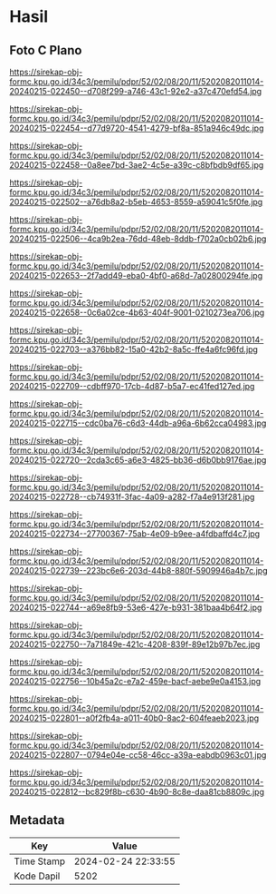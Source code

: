 # Hasil

## Foto C Plano

https://sirekap-obj-formc.kpu.go.id/34c3/pemilu/pdpr/52/02/08/20/11/5202082011014-20240215-022450--d708f299-a746-43c1-92e2-a37c470efd54.jpg

https://sirekap-obj-formc.kpu.go.id/34c3/pemilu/pdpr/52/02/08/20/11/5202082011014-20240215-022454--d77d9720-4541-4279-bf8a-851a946c49dc.jpg

https://sirekap-obj-formc.kpu.go.id/34c3/pemilu/pdpr/52/02/08/20/11/5202082011014-20240215-022458--0a8ee7bd-3ae2-4c5e-a39c-c8bfbdb9df65.jpg

https://sirekap-obj-formc.kpu.go.id/34c3/pemilu/pdpr/52/02/08/20/11/5202082011014-20240215-022502--a76db8a2-b5eb-4653-8559-a59041c5f0fe.jpg

https://sirekap-obj-formc.kpu.go.id/34c3/pemilu/pdpr/52/02/08/20/11/5202082011014-20240215-022506--4ca9b2ea-76dd-48eb-8ddb-f702a0cb02b6.jpg

https://sirekap-obj-formc.kpu.go.id/34c3/pemilu/pdpr/52/02/08/20/11/5202082011014-20240215-022653--2f7add49-eba0-4bf0-a68d-7a02800294fe.jpg

https://sirekap-obj-formc.kpu.go.id/34c3/pemilu/pdpr/52/02/08/20/11/5202082011014-20240215-022658--0c6a02ce-4b63-404f-9001-0210273ea706.jpg

https://sirekap-obj-formc.kpu.go.id/34c3/pemilu/pdpr/52/02/08/20/11/5202082011014-20240215-022703--a376bb82-15a0-42b2-8a5c-ffe4a6fc96fd.jpg

https://sirekap-obj-formc.kpu.go.id/34c3/pemilu/pdpr/52/02/08/20/11/5202082011014-20240215-022709--cdbff970-17cb-4d87-b5a7-ec41fed127ed.jpg

https://sirekap-obj-formc.kpu.go.id/34c3/pemilu/pdpr/52/02/08/20/11/5202082011014-20240215-022715--cdc0ba76-c6d3-44db-a96a-6b62cca04983.jpg

https://sirekap-obj-formc.kpu.go.id/34c3/pemilu/pdpr/52/02/08/20/11/5202082011014-20240215-022720--2cda3c65-a6e3-4825-bb36-d6b0bb9176ae.jpg

https://sirekap-obj-formc.kpu.go.id/34c3/pemilu/pdpr/52/02/08/20/11/5202082011014-20240215-022728--cb74931f-3fac-4a09-a282-f7a4e913f281.jpg

https://sirekap-obj-formc.kpu.go.id/34c3/pemilu/pdpr/52/02/08/20/11/5202082011014-20240215-022734--27700367-75ab-4e09-b9ee-a4fdbaffd4c7.jpg

https://sirekap-obj-formc.kpu.go.id/34c3/pemilu/pdpr/52/02/08/20/11/5202082011014-20240215-022739--223bc6e6-203d-44b8-880f-5909946a4b7c.jpg

https://sirekap-obj-formc.kpu.go.id/34c3/pemilu/pdpr/52/02/08/20/11/5202082011014-20240215-022744--a69e8fb9-53e6-427e-b931-381baa4b64f2.jpg

https://sirekap-obj-formc.kpu.go.id/34c3/pemilu/pdpr/52/02/08/20/11/5202082011014-20240215-022750--7a71849e-421c-4208-839f-89e12b97b7ec.jpg

https://sirekap-obj-formc.kpu.go.id/34c3/pemilu/pdpr/52/02/08/20/11/5202082011014-20240215-022756--10b45a2c-e7a2-459e-bacf-aebe9e0a4153.jpg

https://sirekap-obj-formc.kpu.go.id/34c3/pemilu/pdpr/52/02/08/20/11/5202082011014-20240215-022801--a0f2fb4a-a011-40b0-8ac2-604feaeb2023.jpg

https://sirekap-obj-formc.kpu.go.id/34c3/pemilu/pdpr/52/02/08/20/11/5202082011014-20240215-022807--0794e04e-cc58-46cc-a39a-eabdb0963c01.jpg

https://sirekap-obj-formc.kpu.go.id/34c3/pemilu/pdpr/52/02/08/20/11/5202082011014-20240215-022812--bc829f8b-c630-4b90-8c8e-daa81cb8809c.jpg


## Metadata

| Key        | Value               |
| ---------- | ------------------- |
| Time Stamp | 2024-02-24 22:33:55 |
| Kode Dapil | 5202                |



